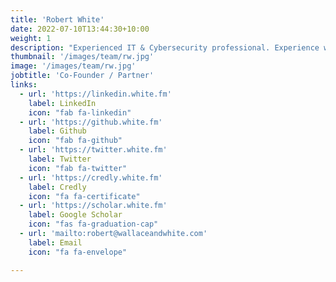 ```yaml
---
title: 'Robert White'
date: 2022-07-10T13:44:30+10:00
weight: 1
description: "Experienced IT & Cybersecurity professional. Experience working with some of the world's most demanding IT environments, including Fortune 100 / Global 2000 companies, offering world-class endpoint management and cybersecurity solutions. Skilled in ensuring organizations can make confident and data-driven decisions, operate efficiently, and remain resilient against disruption."
thumbnail: '/images/team/rw.jpg'
image: '/images/team/rw.jpg'
jobtitle: 'Co-Founder / Partner'
links:
  - url: 'https://linkedin.white.fm'
    label: LinkedIn
    icon: "fab fa-linkedin"
  - url: 'https://github.white.fm'
    label: Github
    icon: "fab fa-github"
  - url: 'https://twitter.white.fm'
    label: Twitter
    icon: "fab fa-twitter"
  - url: 'https://credly.white.fm'
    label: Credly
    icon: "fa fa-certificate"
  - url: 'https://scholar.white.fm'
    label: Google Scholar
    icon: "fas fa-graduation-cap"
  - url: 'mailto:robert@wallaceandwhite.com'
    label: Email
    icon: "fa fa-envelope"

---
```

